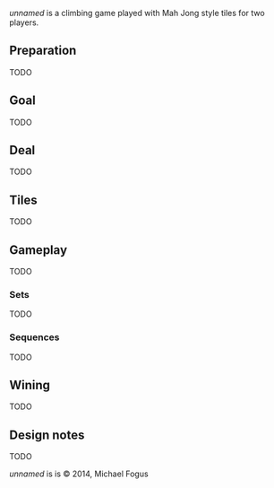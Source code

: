 *unnamed* is a climbing game played with Mah Jong style tiles for two players.

Preparation
-----------

TODO


Goal
----

TODO


Deal
----

TODO


Tiles
-----

TODO


Gameplay
--------

TODO

### Sets

TODO

### Sequences

TODO

Wining
------

TODO

Design notes
------------

TODO

*unnamed* is is © 2014, Michael Fogus
